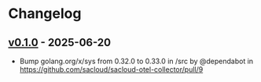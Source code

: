 # Changelog

## [v0.1.0](https://github.com/sacloud/sacloud-otel-collector/commits/v0.1.0) - 2025-06-20
- Bump golang.org/x/sys from 0.32.0 to 0.33.0 in /src by @dependabot in https://github.com/sacloud/sacloud-otel-collector/pull/9
